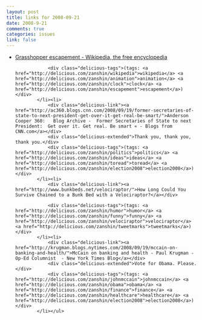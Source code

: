 ```yaml
--- 
layout: post
title: links for 2008-09-21
date: 2008-9-21
comments: true
categories: issues
link: false
---
```

<ul class="delicious"><li>
                <div class="delicious-link"><a href="http://en.wikipedia.org/wiki/Grasshopper_escapement">Grasshopper escapement - Wikipedia, the free encyclopedia</a></div>
                
                <div class="delicious-tags">(tags: <a href="http://delicious.com/zanshin/wikipedia">wikipedia</a> <a href="http://delicious.com/zanshin/animation">animation</a> <a href="http://delicious.com/zanshin/clock">clock</a> <a href="http://delicious.com/zanshin/escapement">escapement</a>)</div>
            </li><li>
                <div class="delicious-link"><a href="http://ac360.blogs.cnn.com/2008/09/19/former-secretaries-of-state-to-next-president-get-over-it-get-real-be-smart/">Anderson Cooper 360:   Blog Archive -  Former Secretaries of State to next President:  Get over it. Get real. Be smart « - Blogs from CNN.com</a></div>
                <div class="delicious-extended">Thank you, thank you, thank you.</div>
                <div class="delicious-tags">(tags: <a href="http://delicious.com/zanshin/politics">politics</a> <a href="http://delicious.com/zanshin/ideas">ideas</a> <a href="http://delicious.com/zanshin/toread">toread</a> <a href="http://delicious.com/zanshin/election2008">election2008</a>)</div>
            </li><li>
                <div class="delicious-link"><a href="http://www.bunkbeds.net/velociraptor/">How Long Could You Survive Chained to a Bunk Bed with a Velociraptor?</a></div>
                
                <div class="delicious-tags">(tags: <a href="http://delicious.com/zanshin/humor">humor</a> <a href="http://delicious.com/zanshin/funny">funny</a> <a href="http://delicious.com/zanshin/velociraptor">velociraptor</a> <a href="http://delicious.com/zanshin/tweetmarks">tweetmarks</a>)</div>
            </li><li>
                <div class="delicious-link"><a href="http://krugman.blogs.nytimes.com/2008/09/19/mccain-on-banking-and-health/">McCain on banking and health - Paul Krugman - Op-Ed Columnist  - New York Times Blog</a></div>
                <div class="delicious-extended">Vote for Obama. Please.</div>
                <div class="delicious-tags">(tags: <a href="http://delicious.com/zanshin/johnmccain">johnmccain</a> <a href="http://delicious.com/zanshin/obama">obama</a> <a href="http://delicious.com/zanshin/finance">finance</a> <a href="http://delicious.com/zanshin/healthcare">healthcare</a> <a href="http://delicious.com/zanshin/election2008">election2008</a>)</div>
            </li></ul>
